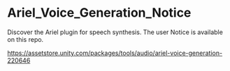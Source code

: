 # Ariel_Voice_Generation_Notice
Discover the Ariel plugin for speech synthesis. The user Notice is available on this repo.

https://assetstore.unity.com/packages/tools/audio/ariel-voice-generation-220646
